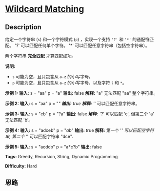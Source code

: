 # [Wildcard Matching][title]

## Description

给定一个字符串 (`s`) 和一个字符模式 (`p`) ，实现一个支持 `'?'` 和 `'*'` 的通配符匹配。
            '?' 可以匹配任何单个字符。    '*' 可以匹配任意字符串（包括空字符串）。    

两个字符串 **完全匹配** 才算匹配成功。

**说明:**

  * `s` 可能为空，且只包含从 `a-z` 的小写字母。
  * `p` 可能为空，且只包含从 `a-z` 的小写字母，以及字符 `?` 和 `*`。

**示例  1:**
            **输入:**    s = "aa"    p = "a"    **输出:** false    **解释:** "a" 无法匹配 "aa" 整个字符串。

**示例  2:**
            **输入:**    s = "aa"    p = "*"    **输出:** true    **解释:**  '*' 可以匹配任意字符串。    

**示例  3:**
            **输入:**    s = "cb"    p = "?a"    **输出:** false    **解释:**  '?' 可以匹配 'c', 但第二个 'a' 无法匹配 'b'。    

**示例  4:**
            **输入:**    s = "adceb"    p = "*a*b"    **输出:** true    **解释:**  第一个 '*' 可以匹配空字符串, 第二个 '*' 可以匹配字符串 "dce".    

**示例  5:**
            **输入:**    s = "acdcb"    p = "a*c?b"    **输出:** false


**Tags:** Greedy, Recursion, String, Dynamic Programming

**Difficulty:** Hard

## 思路

[title]: https://leetcode-cn.com/problems/wildcard-matching
